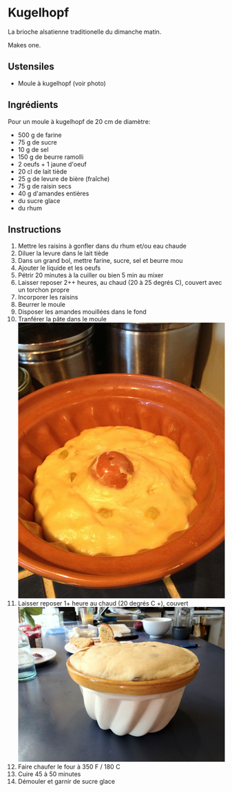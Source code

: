 # Kugelhopf

La brioche alsatienne traditionelle du dimanche matin.

Makes one.

## Ustensiles

- Moule à kugelhopf (voir photo)

## Ingrédients

Pour un moule à kugelhopf de 20 cm de diamètre:

- 500 g de farine
- 75 g de sucre
- 10 g de sel
- 150 g de beurre ramolli
- 2 oeufs + 1 jaune d'oeuf
- 20 cl de lait tiède 
- 25 g de levure de bière (fraîche)
- 75 g de raisin secs
- 40 g d'amandes entières
- du sucre glace
- du rhum

## Instructions

1. Mettre les raisins à gonfler dans du rhum et/ou eau chaude
1. Diluer la levure dans le lait tiède
1. Dans un grand bol, mettre farine, sucre, sel et beurre mou
1. Ajouter le liquide et les oeufs
1. Pétrir 20 minutes à la cuiller ou bien 5 min au mixer
1. Laisser reposer 2++ heures, au chaud (20 à 25 degrés C), couvert avec un torchon propre
1. Incorporer les raisins
1. Beurrer le moule
1. Disposer les amandes mouillées dans le fond
1. Tranférer la pâte dans le moule ![](img/kugelhopf5.jpg)
1. Laisser reposer 1+ heure au chaud (20 degrés C +), couvert ![Il a monté](img/kugelhopf2.jpg)
1. Faire chaufer le four à 350 F / 180 C
1. Cuire 45 à 50 minutes
1. Démouler et garnir de sucre glace
